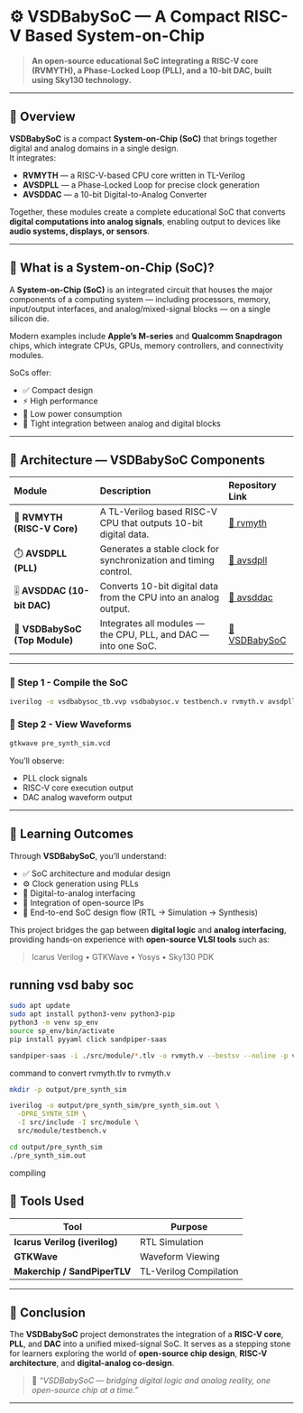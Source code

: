 # ⚙️ VSDBabySoC — A Compact RISC-V Based System-on-Chip

> **An open-source educational SoC integrating a RISC-V core (RVMYTH), a Phase-Locked Loop (PLL), and a 10-bit DAC, built using Sky130 technology.**

---

## 🧩 Overview

**VSDBabySoC** is a compact **System-on-Chip (SoC)** that brings together digital and analog domains in a single design.  
It integrates:
- **RVMYTH** — a RISC-V-based CPU core written in TL-Verilog  
- **AVSDPLL** — a Phase-Locked Loop for precise clock generation  
- **AVSDDAC** — a 10-bit Digital-to-Analog Converter  

Together, these modules create a complete educational SoC that converts **digital computations into analog signals**, enabling output to devices like **audio systems, displays, or sensors**.

---

## 🧠 What is a System-on-Chip (SoC)?

A **System-on-Chip (SoC)** is an integrated circuit that houses the major components of a computing system — including processors, memory, input/output interfaces, and analog/mixed-signal blocks — on a single silicon die.

Modern examples include **Apple’s M-series** and **Qualcomm Snapdragon** chips, which integrate CPUs, GPUs, memory controllers, and connectivity modules.

SoCs offer:
- ✅ Compact design  
- ⚡ High performance  
- 🔋 Low power consumption  
- 🔗 Tight integration between analog and digital blocks  

---

## 🧱 Architecture — VSDBabySoC Components

| Module | Description | Repository Link |
|:--|:--|:--|
| 🧮 **RVMYTH (RISC-V Core)** | A TL-Verilog based RISC-V CPU that outputs 10-bit digital data. | [🔗 rvmyth](https://github.com/kunalg123/rvmyth) |
| ⏱️ **AVSDPLL (PLL)** | Generates a stable clock for synchronization and timing control. | [🔗 avsdpll](https://github.com/lakshmi-sathi/avsdpll_1v8.git) |
| 🎚️ **AVSDDAC (10-bit DAC)** | Converts 10-bit digital data from the CPU into an analog output. | [🔗 avsddac](https://github.com/vsdip/rvmyth_avsddac_interface.git) |
| 🧩 **VSDBabySoC (Top Module)** | Integrates all modules — the CPU, PLL, and DAC — into one SoC. | [🔗 VSDBabySoC](https://github.com/manili/VSDBabySoC.git) |

---



### 🔹 Step 1 - Compile the SoC

```bash
iverilog -o vsdbabysoc_tb.vvp vsdbabysoc.v testbench.v rvmyth.v avsdpll.v avsddac.v
```



### 🔹 Step 2 - View Waveforms

```bash
gtkwave pre_synth_sim.vcd
```

You’ll observe:

* PLL clock signals
* RISC-V core execution output
* DAC analog waveform output

---

## 🧠 Learning Outcomes

Through **VSDBabySoC**, you’ll understand:

* ✅ SoC architecture and modular design
* ⚙️ Clock generation using PLLs
* 🔁 Digital-to-analog interfacing
* 🧩 Integration of open-source IPs
* 🧰 End-to-end SoC design flow (RTL → Simulation → Synthesis)

This project bridges the gap between **digital logic** and **analog interfacing**, providing hands-on experience with **open-source VLSI tools** such as:

> Icarus Verilog • GTKWave • Yosys • Sky130 PDK




## running vsd baby soc

```bash
sudo apt update
sudo apt install python3-venv python3-pip
python3 -m venv sp_env
source sp_env/bin/activate
pip install pyyaml click sandpiper-saas

sandpiper-saas -i ./src/module/*.tlv -o rvmyth.v --bestsv --noline -p verilog --outdir ./src/module/
```
command to convert rvmyth.tlv to rvmyth.v

```bash 
mkdir -p output/pre_synth_sim

iverilog -o output/pre_synth_sim/pre_synth_sim.out \
  -DPRE_SYNTH_SIM \
  -I src/include -I src/module \
  src/module/testbench.v

cd output/pre_synth_sim
./pre_synth_sim.out
```
compiling 


## 🧰 Tools Used

| Tool                          | Purpose                |
| ----------------------------- | ---------------------- |
| **Icarus Verilog (iverilog)** | RTL Simulation         |
| **GTKWave**                   | Waveform Viewing       |
| **Makerchip / SandPiperTLV**  | TL-Verilog Compilation |

---

## 🏁 Conclusion

The **VSDBabySoC** project demonstrates the integration of a **RISC-V core**, **PLL**, and **DAC** into a unified mixed-signal SoC.
It serves as a stepping stone for learners exploring the world of **open-source chip design**, **RISC-V architecture**, and **digital-analog co-design**.

> 🧩 *“VSDBabySoC — bridging digital logic and analog reality, one open-source chip at a time.”*

---

